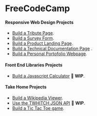 # FreeCodeCamp
#### Responsive Web Design Projects
- [Build a Tribute Page](https://codepen.io/lagare20194/full/YzqgZKx).
- [Build a Survey Form](https://codepen.io/lagare20194/full/zYqbZxr).
- [Build a Product Landing Page](https://codepen.io/lagare20194/full/MWyxpKg).
- [Build a Technical Documentation Page](https://codepen.io/lagare20194/full/OJNqpga) .
- [Build a Personal Portofolio Webpage](https://codepen.io/lagare20194/full/OJNqpjr).

#### Front End Libraries Projects
- [Build a Javascript Calculator](https://codepen.io/lagare20194/full/pwWvJq) :construction: **WIP**.

#### Take Home Projects
- [Build a Wikipedia Viewer](https://codepen.io/lagare20194/full/YNrjmP).
- [Use the TWHITCH JSON API](https://codepen.io/lagare20194/full/YNazJv) :construction: **WIP**.
- [Build a Tic Tac Toe game](https://codepen.io/lagare20194/full/MQgYam).
